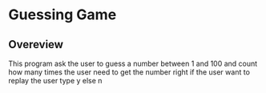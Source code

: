 # Guessing Game

## Overeview
This program ask the user to guess a number between 1 and 100 and count how many times the user need to get the number right
if the user want to replay the user type y else n
